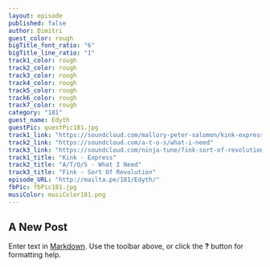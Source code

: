 ```yaml
---
layout: episode
published: false
author: Dimitri
guest_color: rough
bigTitle_font_ratio: "6"
bigTitle_line_ratio: "1"
track1_color: rough
track2_color: rough
track3_color: rough
track4_color: rough
track5_color: rough
track6_color: rough
track7_color: rough
category: "181"
guest_name: Edyth
guestPic: guestPic181.jpg
track1_link: "https://soundcloud.com/mallory-peter-salomon/kink-express-original-mix"
track2_link: "https://soundcloud.com/a-t-o-s/what-i-need"
track3_link: "https://soundcloud.com/ninja-tune/fink-sort-of-revolution"
track1_title: "Kink - Express"
track2_title: "A/T/O/S - What I Need"
track3_title: "Fink - Sort Of Revolution"
episode_URL: "http://mailta.pe/181/Edyth/"
fbPic: fbPic181.jpg
musiColor: musiColor181.png
---
```


## A New Post

Enter text in [Markdown](http://daringfireball.net/projects/markdown/). Use the toolbar above, or click the **?** button for formatting help.
